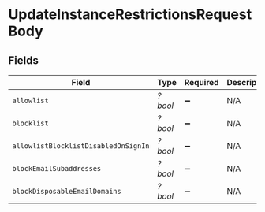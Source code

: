 # UpdateInstanceRestrictionsRequestBody


## Fields

| Field                                | Type                                 | Required                             | Description                          |
| ------------------------------------ | ------------------------------------ | ------------------------------------ | ------------------------------------ |
| `allowlist`                          | *?bool*                              | :heavy_minus_sign:                   | N/A                                  |
| `blocklist`                          | *?bool*                              | :heavy_minus_sign:                   | N/A                                  |
| `allowlistBlocklistDisabledOnSignIn` | *?bool*                              | :heavy_minus_sign:                   | N/A                                  |
| `blockEmailSubaddresses`             | *?bool*                              | :heavy_minus_sign:                   | N/A                                  |
| `blockDisposableEmailDomains`        | *?bool*                              | :heavy_minus_sign:                   | N/A                                  |